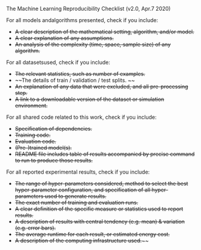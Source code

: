 The Machine Learning Reproducibility Checklist (v2.0, Apr.7 2020)

For all models andalgorithms presented, check if you include:
* ~~A clear description of the mathematical setting, algorithm, and/or model.~~
* ~~A clear explanation of any assumptions.~~
* ~~An analysis of the complexity (time, space, sample size) of any algorithm.~~

For all datasetsused, check if you include:
* ~~The relevant statistics, such as number of examples.~~
* ~~The details of train / validation / test splits. ~~
* ~~An explanation of any data that were excluded, and all pre-processing step.~~
* ~~A link to a downloadable version of the dataset or simulation environment.~~

For all shared code related to this work, check if you include:
* ~~Specification of dependencies.~~
* ~~Training code.~~
* ~~Evaluation code.~~
* ~~(Pre-)trained model(s).~~
* ~~README file includes table of results accompanied by precise command to run to produce those results.~~

For all reported experimental results, check if you include:
* ~~The range of hyper-parameters considered, method to select the best hyper-parameter configuration, and specification of all hyper-parameters used to generate results.~~
* ~~The exact number of training and evaluation runs.~~
* ~~A clear definition of the specific measure or statistics used to report results.~~
* ~~A description of results with central tendency (e.g. mean) & variation (e.g. error bars).~~
* ~~The average runtime for each result, or estimated energy cost.~~
* ~~A description of the computing infrastructure used.~~~~
